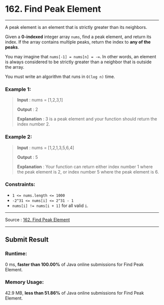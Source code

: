 # 162. Find Peak Element

-- --
A peak element is an element that is strictly greater than its neighbors.

Given a **0-indexed** integer array `nums`, find a peak element, and return its index. If the array contains multiple peaks, return the index to **any of the peaks**.

You may imagine that `nums[-1] = nums[n] = -∞`. In other words, an element is always considered to be strictly greater than a neighbor that is outside the array.

You must write an algorithm that runs in `O(log n)` time.

### Example 1:

> **Input** : nums = [1,2,3,1]
>
> **Output** : 2
> 
> **Explanation** : 3 is a peak element and your function should return the index number 2.

### Example 2:

> **Input** : nums = [1,2,1,3,5,6,4]
>
> **Output** : 5
>
> **Explanation** : Your function can return either index number 1 where the peak element is 2, or index number 5 where the peak element is 6.

### Constraints:

* `1 <= nums.length <= 1000`
* `-2^31 <= nums[i] <= 2^31 - 1`
* `nums[i] != nums[i + 1]` for all valid `i`.

-- --
Source : [162. Find Peak Element](https://leetcode.com/problems/find-peak-element/)

-- --

## Submit Result

### Runtime:
0 ms, **faster than 100.00%** of Java online submissions for Find Peak Element.

### Memory Usage:
42.9 MB, **less than 51.86%** of Java online submissions for Find Peak Element.